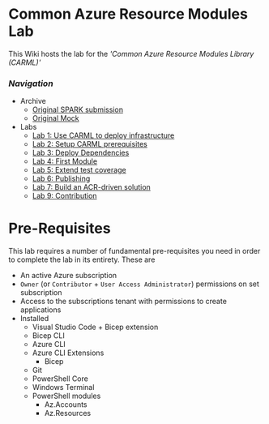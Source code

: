 # Common Azure Resource Modules Lab

This Wiki hosts the lab for the _'Common Azure Resource Modules Library (CARML)'_

### _Navigation_
- Archive
  - [Original SPARK submission](./OriginalSubmission)
  - [Original Mock](./OriginalMock)
- Labs
  - [Lab 1: Use CARML to deploy infrastructure](./Lab%201%20-%20Use%20CARML%20to%20deploy%20infrastructure)
  - [Lab 2: Setup CARML prerequisites](./Lab%202%20-%20Setup%20CARML%20prerequisites)
  - [Lab 3: Deploy Dependencies](./Lab%203%20-%20Deploy%20Dependencies)
  - [Lab 4: First Module](./Lab%204%20-%20First%20Module)
  - [Lab 5: Extend test coverage](./Lab%205%20-%20Extend%20test%20coverage)
  - [Lab 6: Publishing](./Lab%205%20-%20Extend%20test%20coverage.md)
  - [Lab 7: Build an ACR-driven solution](./Lab%207%20-%20Build%20an%20ACR-driven%20solution.md)
  - [Lab 9: Contribution](./Lab%209%20-%20Contribution.md)

# Pre-Requisites

This lab requires a number of fundamental pre-requisites you need in order to complete the lab in its entirety. These are
- An active Azure subscription
- `Owner` (or `Contributor` + `User Access Administrator`) permissions on set subscription
- Access to the subscriptions tenant with permissions to create applications
- Installed 
  - Visual Studio Code + Bicep extension
  - Bicep CLI
  - Azure CLI
  - Azure CLI Extensions
    - Bicep
  - Git
  - PowerShell Core 
  - Windows Terminal
  - PowerShell modules
    - Az.Accounts
    - Az.Resources  
